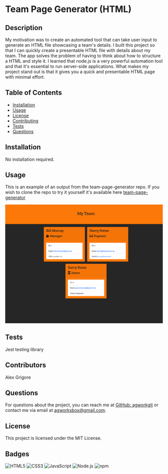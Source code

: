 # Team Page Generator (HTML)

## Description
My motivation was to create an automated tool that can take user input to generate an HTML file showcasing a team's details.
I built this project so that I can quickly create a presentable HTML file with details about my team.
The app solves the problem of having to think about how to structure a HTML and style it.
I learned that node.js is a very powerful automation tool and that it's essential to run server-side applications.
What makes my project stand out is that it gives you a quick and presentable HTML page with minimal effort.

## Table of Contents
- [Installation](#installation)
- [Usage](#usage)
- [License](#license)
- [Contributing](#contributing)
- [Tests](#tests)
- [Questions](#questions)

## Installation
No installation required.

## Usage
This is an example of an output from the team-page-generator repo.
If you wish to clone the repo to try it yourself it's available here [team-page-generator](https://github.com/agworkgit/team-page-generator)

![This app is built with the use of Javascript, Node.js, NPM and the Jest testing library.](./resources/demo.png)

## Tests
Jest testing library

## Contributors
Alex Grigore

## Questions
For questions about the project, you can reach me at [GitHub: agworkgit](https://github.com/agworkgit) or contact me via email at agworksbox@gmail.com.

## License
This project is licensed under the MIT License.

## Badges
![HTML5](https://img.shields.io/badge/html5-%23E34F26.svg?style=for-the-badge&logo=html5&logoColor=white)
![CSS3](https://img.shields.io/badge/css3-%231572B6.svg?style=for-the-badge&logo=css3&logoColor=white)
![JavaScript](https://img.shields.io/badge/javascript-%23323330.svg?style=for-the-badge&logo=javascript&logoColor=%23F7DF1E)
![Node.js](https://img.shields.io/badge/node.js-%23339933.svg?style=for-the-badge&logo=node.js&logoColor=white)
![npm](https://img.shields.io/badge/npm-%23CB3837.svg?style=for-the-badge&logo=npm&logoColor=white)

